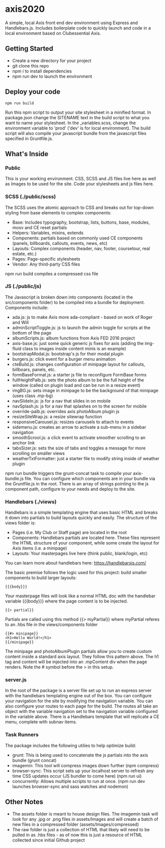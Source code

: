# axis2020
A simple, local Axis front end dev environment using Express and Handlebars.js. Includes boilerplate code to quickly launch and code in a local environment based on Clubessential Axis.

## Getting Started
- Create a new directory for your project
- git clone this repo
- npm i to install dependencies
- npm run dev to launch the environment

## Deploy your code
```
npm run build
```
Run this npm script to output your site stylesheet in a minified format. In package.json change the SITENAME text in the build script to what you want to name your stylesheet. In the _variables.scss, change the environment variable to 'prod' ('dev' is for local environment). The build script will also compile your javascript bundle from the javascript files specified in Gruntfile.js.


## What's Inside

### Public
This is your working environment. CSS, SCSS and JS files live here as well as Images to be used for the site. Code your stylesheets and js files here.

### SCSS (./public/scss)
The SCSS uses the atomic approach to CSS and breaks out for top-down styling from base elements to complex components:
- Base: Includes typography, bootstrap, lists, buttons, base, modules, mosv and CE reset partials
- Helpers: Variables, mixins, extends
- Components: partials based on commonly used CE components (panels, billboards, callouts, events, news, etc)
- Layouts: Complex components (header, nav, footer, coursetour, real estate, etc.)
- Pages: Page-specific stylesheets
- Vendor: Any third-party CSS files

npm run build compiles a compressed css file

### JS (./public/js)
The Javascript is broken down into components (located in the src/components folder) to be compiled into a bundle for deployment. Components include:
- ada.js: js to make Axis more ada-compliant - based on work of Roger and Will
- adminScriptToggle.js: js to launch the admin toggle for scripts at the bottom of the page
- albumScripts.js: album functions from Axis FED 2016 project
- axis-base.js: just some quick generic js fixes for axis (adding the img-fluid class to images inside content minis is an example)
- bootstrapModal.js: bootstrap's js for their modal plugin
- burgers.js: click event for a burger menu animation
- cteBuild.js: changes configuration of minipage layout for callouts, billboars, panels, etc.
- formBaseFormat.js: a starter js file to reconfigure FormBase forms
- fullHeightPalb.js: sets the photo album to be the full height of the window (called on plugin load and can be run in a resize event)
- imgBG.js: sets image in minipage to be the background of that minipage (uses class .mp-bg)
- navSlideIn.js: js for a nav that slides in on mobile
- navSplash.js: js for a nav that splashes on to the screen for mobile
- override-palb.js: overrides axis photoAlbum plugin js
- resizeSiteWrap.js: a resize sitewrap function
- responsiveCarousel.js: resizes carousels to attach to events
- sidemenu.js: creates an arrow to activate a sub-menu in a sidebar navigation
- smoothScrool.js: a click event to activate smoother scrolling to an anchor link
- tabsSizer.js: sets the size of tabs and toggles a message for more scrolling on smaller views
- weatherTxtFormatter: just a starter file to modify string inside of weather plugin

npm run bundle triggers the grunt-concat task to compile your axis-bundle.js file. You can configure which components are in your bundle via the Gruntfile.js in the root. There is an array of strings pointing to the js component path, configure to your needs and deploy to the site.

### Handlebars (./views)
Handlebars is a simple templating engine that uses basic HTML and breaks it down into partials to build layouts quickly and easily. The structure of the views folder is:
- Pages (i.e. My Club or Staff page) are located in the root
- Components: Handlebars partials are located here. These files represent the HTML structure of your component, while some create the layout for Axis items (i.e. a minipage)
- Layouts: Your masterpages live here (think public, blank/login, etc)

You can learn more about handlebars here: https://handlebarsjs.com/

The basic premise follows the logic used for this project: build smaller components to build larger layouts:
```
{{{body}}}
```
Your masterpage files will look like a normal HTML doc with the handlebar variable {{{body}}} where the page content is to be injected.
```
{{> partial}}
```
Partials are called using this method {{> myPartial}} where myPartial referes to an .hbs file in the views/components folder
```
{{#> minipage}}
<h1>Hello World!</h1>
{{/minipage}}
```
The minipage and photoAlbumPlugin partials allow you to create custom content inside a standard axis layout. They follow this pattern above. The h1 tag and content will be injected into an .mpContent div when the page renders. Note the # symbol before the > in this setup.

### server.js
In the root of the package is a server file set up to run an express server with the handlebars templating engine out of the box. You can configure your navigation for the site by modifying the navigation variable. You can also configure your routes to each page for the build. The routes all take an object with the variable navigation set to the navigation variable configured in the variable above. There is a Handlebars template that will replicate a CE menu, complete with subnav items.

### Task Runners
The package includes the following utilies to help optimize build:
- grunt: This is being used to concatenate the js partials into the axis bundle (grunt concat)
- imagemin: This tool will compress images down further (npm compress)
- browser-sync: This script sets up your localhost server to refresh any time CSS updates occur (JS bundler to come here) (npm run ui)
- concurrently: Allows multiple scripts to run at once. (npm run dev launches browser-sync and sass watches and nodemon)

## Other Notes
- The assets folder is meant to house design files. The imagemin task will look for any .jpg or .png files in assets/Images and will create a batch of new files in a compressed folder (assets/Images/compressed)
- The raw folder is just a collection of HTML that likely will need to be pulled in as .hbs files - as of now this is just a resource of HTML collected since initial Github project
